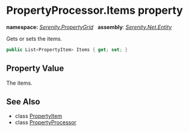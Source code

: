 # PropertyProcessor.Items property
**namespace:** *[Serenity.PropertyGrid](../../README.md#serenity.propertygrid-namespace)*   **assembly**: *[Serenity.Net.Entity](../../README.md)*

Gets or sets the items.

```csharp
public List<PropertyItem> Items { get; set; }
```

## Property Value

The items.

## See Also

* class [PropertyItem](../Serenity.Net.Core/../../Serenity.ComponentModel/PropertyItem.md)
* class [PropertyProcessor](../PropertyProcessor.md)